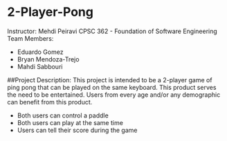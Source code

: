 # 2-Player-Pong
Instructor: Mehdi Peiravi
CPSC 362 - Foundation of Software Engineering
Team Members:
- Eduardo Gomez
- Bryan Mendoza-Trejo
- Mahdi Sabbouri

##Project Description: 
This project is intended to be a 2-player game of ping pong that can be played on the same keyboard. This product serves the need to be entertained. Users from every age and/or any demographic can benefit from this product.

- Both users can control a paddle
- Both users can play at the same time
- Users can tell their score during the game
